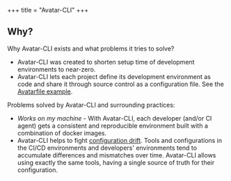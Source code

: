 +++
title = "Avatar-CLI"
+++

## Why?

Why Avatar-CLI exists and what problems it tries to solve?

- Avatar-CLI was created to shorten setup time of development environments to
  near-zero.
- Avatar-CLI lets each project define its development environment as code and
  share it through source control as a configuration file. See the
  [Avatarfile example](https://gitlab.com/avatar-cli/avatar-cli#avatarfile-example).

Problems solved by Avatar-CLI and surrounding practices:

- *Works on my machine* - With Avatar-CLI, each developer (and/or CI agent) gets
  a consistent and reproducible environment built with a combination of docker
  images.
- Avatar-CLI helps to fight
  [configuration drift](https://martinfowler.com/bliki/ConfigurationSynchronization.html).
  Tools and configurations in the CI/CD environments and developers'
  environments tend to accumulate differences and mismatches over time.
  Avatar-CLI allows using exactly the same tools, having a single source of
  truth for their configuration.

